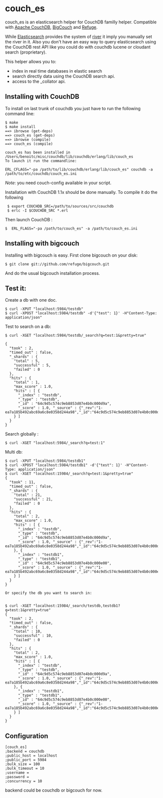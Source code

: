 couch_es
==========

couch_es is an elasticsearch helper for CouchDB familly helper.
Compatible with [Apache CouchDB](http://couchdb.apache.orh),
[BigCouch](http://github.com/cloudant/bigcouch) and
[Refuge](http://github.com/refuge).


While [Elasticsearch](http://elasticsearch.org) provides the system of
[river](http://www.elasticsearch.org/guide/reference/river/couchdb.html)
it imply you manually set the river in it. Also you don't have an easy
way to query elasticsearch using the CouchDB rest API like you could do
with couchdb lucene or cloudant search (proprietary). 

This helper allows you to:

- index in real time databases in elastic search
- search directly data using the CouchDB search api.
- access to the _collator api.

Installing with CouchDB
-----------------------

To install on last trunk of couchdb you just have to run the following
command line:

    $ make
    $ make install
    ==> ibrowse (get-deps)
    ==> couch_es (get-deps)
    ==> ibrowse (compile)
    ==> couch_es (compile)

    couch_es has been installed in /Users/benoitc/misc/couchdb/lib/couchdb/erlang/lib/couch_es
    To launch it run the commandline:

    ERL_CFLAGS="-pa /path/to/lib/couchdb/erlang/lib/couch_es" couchdb -a /path/to/etc/couchdb/couch_es.ini

*Note*: you need couch-config available in your script.


Installation with CouchDB 1.1x should be done manually. To compile it do
the following


     $ export COUCHDB_SRC=/path/to/sources/src/couchdb
     $ erlc -I $COUCHDB_SRC *.erl

Then launch CouchDB :

    $  ERL_FLAGS="-pa /path/to/couch_es" -a /path/to/couch_es.ini


Installing with bigcouch
------------------------

Installing with bigcouch is easy. First clone bigcouch on your disk:

    $ git clone git://github.com/refuge/bigcouch.git

And do the usual bigcouch installation process.


Test it:
--------

Create a db with one doc.  

    $ curl -XPUT "localhost:5984/testdb"
    $ curl -XPOST "localhost:5984/testdb" -d'{"test": 1}' -H"Content-Type: application/json"


Test to search on a db:

    $ curl -XGET "localhost:5984/testdb/_search?q=test:1&pretty=true"

    {
      "took" : 2,
      "timed_out" : false,
      "_shards" : {
        "total" : 5,
        "successful" : 5,
        "failed" : 0
      },
      "hits" : {
        "total" : 1,
        "max_score" : 1.0,
        "hits" : [ {
          "_index" : "testdb",
          "_type" : "testdb",
          "_id" : "64c9d5c574c9eb8853d07e4b0c000d9a",
          "_score" : 1.0, "_source" : {"_rev":"1-ea7a185b492abc69a6c8e0358d244a98","_id":"64c9d5c574c9eb8853d07e4b0c000d9a","test":1}
        } ]
      }
    }
    
Search globally :

    $ curl -XGET "localhost:5984/_search?q=test:1"

Multi db:

    
    $ curl -XPUT "localhost:5984/testdb1"
    $ curl -XPOST "localhost:5984/testdb1" -d'{"test": 1}' -H"Content-Type: application/json"
    $ curl -XGET "localhost:15984/_search?q=test:1&pretty=true"
    {
      "took" : 11,
      "timed_out" : false,
      "_shards" : {
        "total" : 21,
        "successful" : 21,
        "failed" : 0
      },
      "hits" : {
        "total" : 2,
        "max_score" : 1.0,
        "hits" : [ {
          "_index" : "testdb",
          "_type" : "testdb",
          "_id" : "64c9d5c574c9eb8853d07e4b0c000d9a",
          "_score" : 1.0, "_source" : {"_rev":"1-ea7a185b492abc69a6c8e0358d244a98","_id":"64c9d5c574c9eb8853d07e4b0c000d9a","test":1}
        }, {
          "_index" : "testdb1",
          "_type" : "testdb1",
          "_id" : "64c9d5c574c9eb8853d07e4b0c000e00",
          "_score" : 1.0, "_source" : {"_rev":"1-ea7a185b492abc69a6c8e0358d244a98","_id":"64c9d5c574c9eb8853d07e4b0c000e00","test":1}
        } ]
      }
    } 

    Or specify the db you want to search in:


    $ curl -XGET "localhost:15984/_search/testdb,testdb1?q=test:1&pretty=true"
    {
      "took" : 2,
      "timed_out" : false,
      "_shards" : {
        "total" : 10,
        "successful" : 10,
        "failed" : 0
      },
      "hits" : {
        "total" : 2,
        "max_score" : 1.0,
        "hits" : [ {
          "_index" : "testdb",
          "_type" : "testdb",
          "_id" : "64c9d5c574c9eb8853d07e4b0c000d9a",
          "_score" : 1.0, "_source" : {"_rev":"1-ea7a185b492abc69a6c8e0358d244a98","_id":"64c9d5c574c9eb8853d07e4b0c000d9a","test":1}
        }, {
          "_index" : "testdb1",
          "_type" : "testdb1",
          "_id" : "64c9d5c574c9eb8853d07e4b0c000e00",
          "_score" : 1.0, "_source" : {"_rev":"1-ea7a185b492abc69a6c8e0358d244a98","_id":"64c9d5c574c9eb8853d07e4b0c000e00","test":1}
        } ]
      }
    }


Configuration
-------------

    [couch_es]
    ;backend = couchdb
    ;public_host = localhost
    ;public_port = 5984
    ;bulk_size = 100
    ;bulk_timeout = 10
    ;username = 
    ;password = 
    ;concurrency = 10


backend could be couchdb or bigcouch for now.


